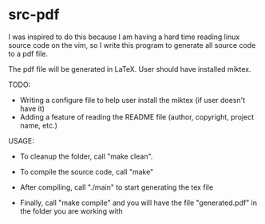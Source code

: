 # src-pdf
I was inspired to do this because I am having a hard time reading linux source code 
on the vim, so I write this program to generate all source code to a pdf file.

The pdf file will be generated in LaTeX. User should have installed miktex.

TODO:
- Writing a configure file to help user install the miktex (if user doesn't have it)
- Adding a feature of reading the README file (author, copyright, project name, etc.)

USAGE:
- To cleanup the folder, call "make clean".

- To compile the source code, call 
 "make"
- After compiling, call "./main" to start generating the tex file
- Finally, call "make compile" and you will have the file "generated.pdf" in the folder you are working with
